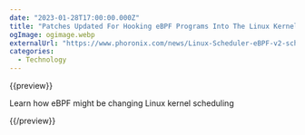 ```yaml
---
date: "2023-01-28T17:00:00.000Z"
title: "Patches Updated For Hooking eBPF Programs Into The Linux Kernel Scheduler"
ogImage: ogimage.webp
externalUrl: "https://www.phoronix.com/news/Linux-Scheduler-eBPF-v2-sched"
categories:
  - Technology
---
```


{{preview}}

Learn how eBPF might be changing Linux kernel scheduling

{{/preview}}
